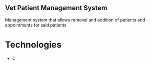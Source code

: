 ## Vet Patient Management System

Management system that allows removal and addition of patients and appointments for said patients

# Technologies
- C
